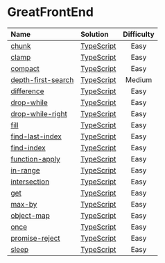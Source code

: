 # GreatFrontEnd

| Name                                                                                        | Solution                                    | Difficulty |
| :------------------------------------------------------------------------------------------ | :------------------------------------------ | :--------: |
| [chunk](https://www.greatfrontend.com/questions/javascript/chunk)                           | [TypeScript](./chunk/index.ts)              |    Easy    |
| [clamp](https://www.greatfrontend.com/questions/javascript/clamp)                           | [TypeScript](./clamp/index.ts)              |    Easy    |
| [compact](https://www.greatfrontend.com/questions/javascript/compact)                       | [TypeScript](./compact/index.ts)            |    Easy    |
| [depth-first-search](https://www.greatfrontend.com/questions/javascript/depth-first-search) | [TypeScript](./depth-first-search/index.ts) |   Medium   |
| [difference](https://www.greatfrontend.com/questions/javascript/difference)                 | [TypeScript](./difference/index.ts)         |    Easy    |
| [drop-while](https://www.greatfrontend.com/questions/javascript/drop-while)                 | [TypeScript](./drop-while/index.ts)         |    Easy    |
| [drop-while-right](https://www.greatfrontend.com/questions/javascript/drop-while-right)     | [TypeScript](./drop-while-right/index.ts)   |    Easy    |
| [fill](https://www.greatfrontend.com/questions/javascript/fill)                             | [TypeScript](./fill/index.ts)               |    Easy    |
| [find-last-index](https://www.greatfrontend.com/questions/javascript/find-last-index)       | [TypeScript](./find-last-index/index.ts)    |    Easy    |
| [find-index](https://www.greatfrontend.com/questions/javascript/find-index)                 | [TypeScript](./find-index/index.ts)         |    Easy    |
| [function-apply](https://www.greatfrontend.com/questions/javascript/function-apply)         | [TypeScript](./function-apply/index.ts)     |    Easy    |
| [in-range](https://www.greatfrontend.com/questions/javascript/in-range)                     | [TypeScript](./in-range/index.ts)           |    Easy    |
| [intersection](https://www.greatfrontend.com/questions/javascript/intersection)             | [TypeScript](./intersection/index.ts)       |    Easy    |
| [get](https://www.greatfrontend.com/questions/javascript/get)                               | [TypeScript](./get/index.ts)                |    Easy    |
| [max-by](https://www.greatfrontend.com/questions/javascript/max-by)                         | [TypeScript](./max-by/index.ts)             |    Easy    |
| [object-map](https://www.greatfrontend.com/questions/javascript/object-map)                 | [TypeScript](./object-map/index.ts)         |    Easy    |
| [once](https://www.greatfrontend.com/questions/javascript/once)                             | [TypeScript](./once/index.ts)               |    Easy    |
| [promise-reject](https://www.greatfrontend.com/questions/javascript/promise-reject)         | [TypeScript](./promise-reject/index.ts)     |    Easy    |
| [sleep](https://www.greatfrontend.com/questions/javascript/sleep)                           | [TypeScript](./sleep/index.ts)              |    Easy    |
